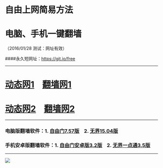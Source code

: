 # 自由上网简易方法
# 电脑、手机一键翻墙
（2016/01/28 测试：网址有效）

####永久短网址：https://git.io/free

***

# <a href="http://d3fws054klhwl7.cloudfront.net/100" target="_blank">动态网1</a>&nbsp;&nbsp;&nbsp;&nbsp;<a href="http://fq02.k4ds.org" target="_blank">翻墙网1</a>

# <a href="http://dt-04.turocied.com/128" target="_blank">动态网2</a>&nbsp;&nbsp;&nbsp;&nbsp;<a href="http://fq01.pwnz.org" target="_blank">翻墙网2</a>

***

### 电脑版翻墙软件：1. <a href="http://fq03.ig42.org/fgget.php?fid=fg757p.zip" target="_blank">自由门7.57版</a>&nbsp;&nbsp;&nbsp;&nbsp;2. <a href="http://fq03.ig42.org/fgget.php?fid=u1504.zip" target="_blank">无界15.04版</a>

### 手机安卓版翻墙软件：1. <a href="http://fq03.ig42.org/fgget.php?fid=fgma32.apk" target="_blank">自由门安卓版3.2版</a>&nbsp;&nbsp;&nbsp;&nbsp;2. <a href="http://fq03.ig42.org/fgget.php?fid=um3.5.apk" target="_blank">无界一点通3.5版</a>

***
<p><img src="http://fq03.ig42.org/pic/yjfq0.png"></p>  
